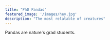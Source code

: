 ```yaml
---
title: "PhD Pandas"
featured_image: '/images/hey.jpg'
description: "The most relatable of creatures"
---
```

Pandas are nature's grad students.

